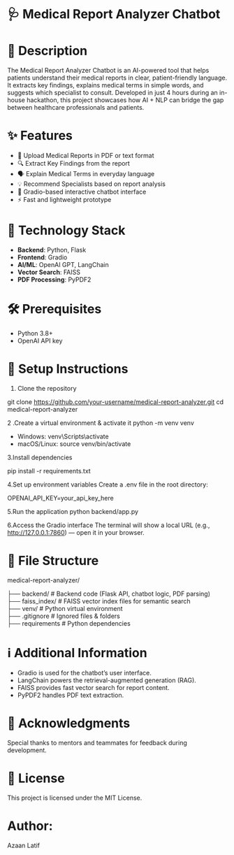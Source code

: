 # 🩺 Medical Report Analyzer Chatbot
# 📝 Description
The Medical Report Analyzer Chatbot is an AI-powered tool that helps patients understand their medical reports in clear, patient-friendly language.
It extracts key findings, explains medical terms in simple words, and suggests which specialist to consult.
Developed in just 4 hours during an in-house hackathon, this project showcases how AI + NLP can bridge the gap between healthcare professionals and patients.

# ✨ Features

- 📄 Upload Medical Reports in PDF or text format
- 🔍 Extract Key Findings from the report
- 🗣 Explain Medical Terms in everyday language
- 💡 Recommend Specialists based on report analysis
- 💬 Gradio-based interactive chatbot interface
- ⚡ Fast and lightweight prototype

# 🔧 Technology Stack
- **Backend**: Python, Flask
- **Frontend**: Gradio
- **AI/ML**: OpenAI GPT, LangChain
- **Vector Search**: FAISS
- **PDF Processing**: PyPDF2

# 🛠️ Prerequisites
- Python 3.8+
- OpenAI API key

# 🚀 Setup Instructions

1. Clone the repository

git clone https://github.com/your-username/medical-report-analyzer.git
cd medical-report-analyzer

2 .Create a virtual environment & activate it
python -m venv venv
 - Windows: 
venv\Scripts\activate
 - macOS/Linux:
source venv/bin/activate

3.Install dependencies

pip install -r requirements.txt

4.Set up environment variables
Create a .env file in the root directory:

OPENAI_API_KEY=your_api_key_here

5.Run the application
python backend/app.py

6.Access the Gradio interface
The terminal will show a local URL (e.g., http://127.0.0.1:7860) — open it in your browser.

# 📁 File Structure
medical-report-analyzer/

├── backend/               # Backend code (Flask API, chatbot logic, PDF parsing)  
├── faiss_index/           # FAISS vector index files for semantic search  
├── venv/                  # Python virtual environment   
├── .gitignore             # Ignored files & folders  
├── requirements           # Python dependencies  


# ℹ️ Additional Information

- Gradio is used for the chatbot’s user interface.
- LangChain powers the retrieval-augmented generation (RAG).
- FAISS provides fast vector search for report content.
- PyPDF2 handles PDF text extraction.

# 🙏 Acknowledgments
Special thanks to mentors and teammates for feedback during development.

# 📄 License
This project is licensed under the MIT License.

# Author:
Azaan Latif
